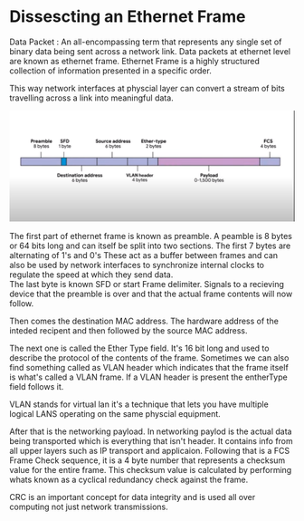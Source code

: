 # Dissescting an Ethernet Frame
Data Packet : An all-encompassing term that represents any single set of binary data being sent across a network link.
Data packets at ethernet level are known as ethernet frame. Ethernet Frame is a highly structured collection of information presented in a specific order. 

This way network interfaces at physcial layer can convert a stream of bits travelling across a link into meaningful data. 

![](../../../Images/Ethernet%20Frame.png)

The first part of ethernet frame is known as preamble. 
A peamble is 8 bytes or 64 bits long and can itself be split into two sections. The first 7 bytes are alternating of 1's and 0's
These act as a buffer between frames and can also be used by network interfaces to synchronize internal clocks to regulate the speed at which they send data.  
The last byte is known SFD or start Frame delimiter. Signals to a recieving device that the preamble is over and that the actual frame contents will now follow. 

Then comes the destination MAC address. The hardware address of the inteded recipent and then followed by the source MAC address.

The next one is called the Ether Type field. It's 16 bit long and used to describe the protocol of the contents of the frame. Sometimes we can also find something called as VLAN header which indicates that the frame itself is what's called a VLAN frame. 
If a VLAN header is present the entherType field follows it. 

VLAN stands for virtual lan it's a technique that lets you have multiple logical LANS operating on the same physcial equipment. 

After that is the networking payload. In networking paylod is the actual data being transported which is everything that isn't header. It contains info from all upper layers such as IP transport and applicaion. Following that is a FCS Frame Check sequence, it is a 4 byte number that represents a checksum value for the entire frame. This checksum value is calculated by performing whats known as a cyclical redundancy check against the frame. 

CRC is an important concept for data integrity and is used all over computing not just network transmissions. 